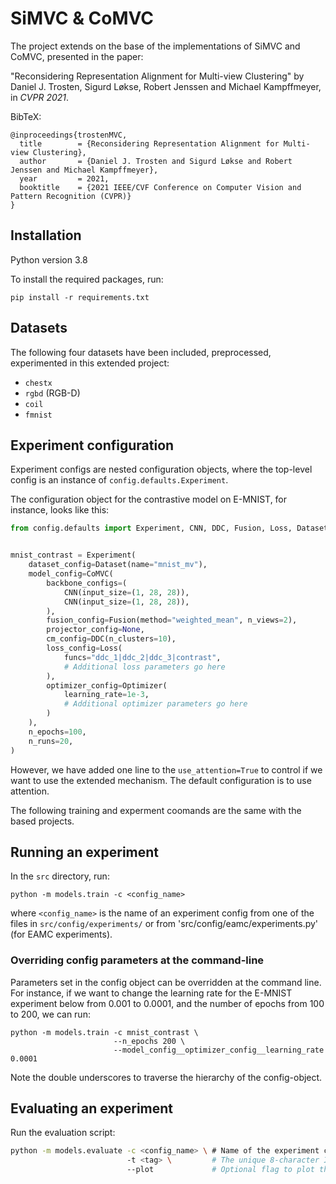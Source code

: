 # SiMVC & CoMVC

The project extends on the base of the implementations of SiMVC and CoMVC, presented in the paper:

"Reconsidering Representation Alignment for Multi-view Clustering" by
Daniel J. Trosten, Sigurd Løkse, Robert Jenssen and Michael Kampffmeyer, in _CVPR 2021_.

BibTeX:
```text
@inproceedings{trostenMVC,
  title        = {Reconsidering Representation Alignment for Multi-view Clustering},
  author       = {Daniel J. Trosten and Sigurd Løkse and Robert Jenssen and Michael Kampffmeyer},
  year         = 2021,
  booktitle    = {2021 IEEE/CVF Conference on Computer Vision and Pattern Recognition (CVPR)}
}
```


## Installation
Python version 3.8

To install the required packages, run:
```
pip install -r requirements.txt
```


## Datasets
The following four datasets have been included, preprocessed, experimented in this extended project:

- `chestx`
- `rgbd` (RGB-D)  
- `coil`
- `fmnist`

## Experiment configuration
Experiment configs are nested configuration objects, where the top-level config is an instance of 
`config.defaults.Experiment`. 

The configuration object for the contrastive model on E-MNIST, for instance, looks like this:
```Python
from config.defaults import Experiment, CNN, DDC, Fusion, Loss, Dataset, CoMVC, Optimizer


mnist_contrast = Experiment(
    dataset_config=Dataset(name="mnist_mv"),
    model_config=CoMVC(
        backbone_configs=(
            CNN(input_size=(1, 28, 28)),
            CNN(input_size=(1, 28, 28)),
        ),
        fusion_config=Fusion(method="weighted_mean", n_views=2),
        projector_config=None,
        cm_config=DDC(n_clusters=10),
        loss_config=Loss(
            funcs="ddc_1|ddc_2|ddc_3|contrast",
            # Additional loss parameters go here
        ),
        optimizer_config=Optimizer(
            learning_rate=1e-3,
            # Additional optimizer parameters go here
        ) 
    ),
    n_epochs=100,
    n_runs=20,
)
```

However, we have added one line to the `use_attention=True` to control if we want to use the extended mechanism. The default configuration is to use attention.

The following training and experment coomands are the same with the based projects.

## Running an experiment
In the `src` directory, run:
```
python -m models.train -c <config_name> 
```
where `<config_name>` is the name of an experiment config from one of the files in `src/config/experiments/` or from 
'src/config/eamc/experiments.py' (for EAMC experiments).

### Overriding config parameters at the command-line
Parameters set in the config object can be overridden at the command line. For instance, if we want to change the 
learning rate for the E-MNIST experiment below from 0.001 to 0.0001, and the number of epochs from 100 to 200,
we can run:
```
python -m models.train -c mnist_contrast \
                       --n_epochs 200 \
                       --model_config__optimizer_config__learning_rate 0.0001
```
Note the double underscores to traverse the hierarchy of the config-object.

## Evaluating an experiment
Run the evaluation script:
```Bash
python -m models.evaluate -c <config_name> \ # Name of the experiment config
                          -t <tag> \         # The unique 8-character ID assigned to the experiment when calling models.train
                          --plot             # Optional flag to plot the representations before and after fusion.
```

